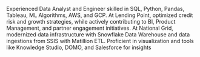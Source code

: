 Experienced Data Analyst and Engineer skilled in SQL, Python, Pandas, Tableau, ML Algorithms, AWS, and GCP. At Lending Point, optimized credit risk and growth strategies, while actively contributing to BI, Product Management, and partner engagement initiatives. At National Grid, modernized data infrastructure with Snowflake Data Warehouse and data ingestions from SSIS with Matillion ETL. Proficient in visualization and tools like Knowledge Studio, DOMO, and Salesforce for insights
